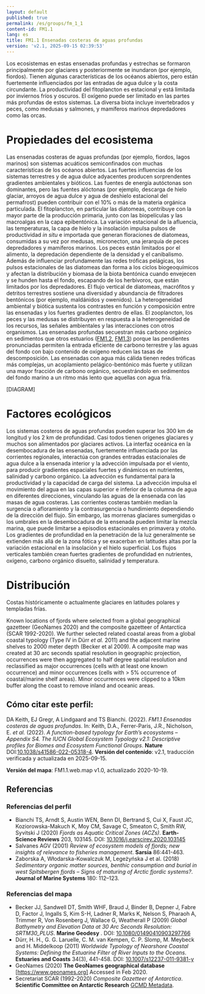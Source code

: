 ```yaml
---
layout: default
published: true
permalink: /es/groups/fm_1_1
content-id: FM1.1
lang: es
title: FM1.1 Ensenadas costeras de aguas profundas
version: 'v2.1, 2025-09-15 02:39:53'
---
```


Los ecosistemas en estas ensenadas profundas y estrechas se formaron principalmente por glaciares y posteriormente se inundaron (por ejemplo, fiordos). Tienen algunas características de los océanos abiertos, pero están fuertemente influenciados por las entradas de agua dulce y la costa circundante. La productividad del fitoplancton es estacional y está limitada por inviernos fríos y oscuros. El oxígeno puede ser limitado en las partes más profundas de estos sistemas. La diversa biota incluye invertebrados y peces, como medusas y salmones, y mamíferos marinos depredadores como las orcas.

# Propiedades del ecosistema
 
Las ensenadas costeras de aguas profundas (por ejemplo, fiordos, lagos marinos) son sistemas acuáticos semiconfinados con muchas características de los océanos abiertos. Las fuertes influencias de los sistemas terrestres y de agua dulce adyacentes producen sorprendentes gradientes ambientales y bióticos. Las fuentes de energía autóctonas son dominantes, pero las fuentes alóctonas (por ejemplo, descarga de hielo glaciar, arroyos de agua dulce y agua de deshielo estacional del permafrost) pueden contribuir con el 10% o más de la materia orgánica particulada. El fitoplancton, en particular las diatomeas, contribuye con la mayor parte de la producción primaria, junto con las biopelículas y las macroalgas en la capa epibentónica. La variación estacional de la afluencia, las temperaturas, la capa de hielo y la insolación impulsa pulsos de productividad _in situ_ e importada que generan floraciones de diatomeas, consumidas a su vez por medusas, micronecton, una jerarquía de peces depredadores y mamíferos marinos. Los peces están limitados por el alimento, la depredación dependiente de la densidad y el canibalismo. Además de influenciar profundamente las redes tróficas pelágicas, los pulsos estacionales de las diatomeas dan forma a los ciclos biogeoquímicos y afectan la distribución y biomasa de la biota bentónica cuando envejecen y se hunden hasta el fondo, escapando de los herbívoros, que están limitados por los depredadores. El flujo vertical de diatomeas, macrófitos y detritos terrestres sostiene una diversidad y abundancia de filtradores bentónicos (por ejemplo, maldánidos y owenidos). La heterogeneidad ambiental y biótica sustenta los contrastes en función y composición entre las ensenadas y los fuertes gradientes dentro de ellas. El zooplancton, los peces y las medusas se distribuyen en respuesta a la heterogeneidad de los recursos, las señales ambientales y las interacciones con otros organismos. Las ensenadas profundas secuestran más carbono orgánico en sedimentos que otros estuarios ([FM1.2](/explore/groups/FM1.2), [FM1.3](/explore/groups/FM1.3)) porque las pendientes pronunciadas permiten la entrada eficiente de carbono terrestre y las aguas del fondo con bajo contenido de oxígeno reducen las tasas de descomposición. Las ensenadas con agua más cálida tienen redes tróficas más complejas, un acoplamiento pelágico-bentónico más fuerte y utilizan una mayor fracción de carbono orgánico, secuestrándolo en sedimentos del fondo marino a un ritmo más lento que aquellas con agua fría.

[DIAGRAM]

# Factores ecológicos
 
Los sistemas costeros de aguas profundas pueden superar los 300 km de longitud y los 2 km de profundidad. Casi todos tienen orígenes glaciares y muchos son alimentados por glaciares activos. La interfaz oceánica en la desembocadura de las ensenadas, fuertemente influenciada por las corrientes regionales, interactúa con grandes entradas estacionales de agua dulce a la ensenada interior y la advección impulsada por el viento, para producir gradientes espaciales fuertes y dinámicos en nutrientes, salinidad y carbono orgánico. La advección es fundamental para la productividad y la capacidad de carga del sistema. La advección impulsa el movimiento del agua en las capas superior e inferior de la columna de agua en diferentes direcciones, vinculando las aguas de la ensenada con las masas de agua costeras. Las corrientes costeras también median la surgencia o afloramiento y la contrasurgencia o hundimiento dependiendo de la dirección del flujo. Sin embargo, las morrenas glaciares sumergidas o los umbrales en la desembocadura de la ensenada pueden limitar la mezcla marina, que puede limitarse a episodios estacionales en primavera y otoño. Los gradientes de profundidad en la penetración de la luz generalmente se extienden más allá de la zona fótica y se exacerban en latitudes altas por la variación estacional en la insolación y el hielo superficial. Los flujos verticales también crean fuertes gradientes de profundidad en nutrientes, oxígeno, carbono orgánico disuelto, salinidad y temperatura.
 
# Distribución
 
Costas históricamente o actualmente glaciares en latitudes polares y templadas frías.

Known locations of fjords where selected from a global geographical gazetteer (GeoNames 2020) and the composite gazetteer of Antarctica (SCAR 1992-2020). We further selected related coastal areas from a global coastal typology (Type IV in Dürr _et al._ 2011) and the adjacent marine shelves to 2000 meter depth (Becker et al 2009). A composite map was created at 30 arc seconds spatial resolution in geographic projection, occurrences were then aggregated to half degree spatial resolution and reclassified as major occurrences (cells with at least one known occurrence) and minor occurrences (cells with > 5% occurrence of coastal/marine shelf areas). Minor occurrences were clipped to a 10km buffer along the coast to remove inland and oceanic areas.

## Cómo citar este perfil:

DA Keith, EJ Gregr, A Lindgaard and TS Bianchi. (2022). *FM1.1 Ensenadas costeras de aguas profundas*. In: Keith, D.A., Ferrer-Paris, J.R., Nicholson, E. *et al.* (2022). *A function-based typology for Earth’s ecosystems – Appendix S4. The IUCN Global Ecosystem Typology v2.1: Descriptive profiles for Biomes and Ecosystem Functional Groups*. **Nature** DOI:[10.1038/s41586-022-05318-4](https://doi.org/10.1038/s41586-022-05318-4).
**Versión del contenido**: v2.1, traducción verificada y actualizada en 2025-09-15.

**Versión del mapa**: FM1.1.web.map v1.0, actualizado 2020-10-19.

## Referencias

### Referencias del perfil
* Bianchi TS, Arndt S, Austin WEN, Benn DI, Bertrand S, Cui X, Faust JC, Koziorowska-Makuch K, Moy CM, Savage C, Smeaton C, Smith RW, Syvitski J (2020) *Fjords as Aquatic Critical Zones (ACZs)*. **Earth-Science Reviews** 203, 103145. DOI: [10.1016/j.earscirev.2020.103145](http://doi.org/10.1016/j.earscirev.2020.103145)
* Salvanes AGV  (2001) *Review of ecosystem models of fjords; new insights of relevance to fisheries management*. **Sarsia** 86:441-463.
* Zaborska A, Włodarska-Kowalczuk M, Legeżyńska J et al.  (2018) *Sedimentary organic matter sources, benthic consumption and burial in west Spitsbergen fjords – Signs of maturing of Arctic fjordic systems?*. **Journal of Marine Systems** 180: 112–123.

### Referencias del mapa
* Becker JJ, Sandwell DT, Smith WHF, Braud J, Binder B, Depner J, Fabre D, Factor J, Ingalls S, Kim S-H, Ladner R, Marks K, Nelson S, Pharaoh A, Trimmer R, Von Rosenberg J, Wallace G, Weatherall P  (2009) *Global Bathymetry and Elevation Data at 30 Arc Seconds Resolution: SRTM30_PLUS*. **Marine Geodesy** . DOI: [10.1080/01490410903297766](http://doi.org/10.1080/01490410903297766)
* Dürr, H. H., G. G. Laruelle, C. M. van Kempen, C. P. Slomp, M. Meybeck and H. Middelkoop  (2011) *Worldwide Typology of Nearshore Coastal Systems: Defining the Estuarine Filter of River Inputs to the Oceans*. **Estuaries and Coasts** 34(3), 441-458. DOI: [10.1007/s12237-011-9381-y](http://doi.org/10.1007/s12237-011-9381-y)
* GeoNames  (2020) **The GeoNames geographical database** [https://www.geonames.org] Accessed in Feb 2020.
* Secretariat SCAR  (1992-2020) *Composite Gazetteer of Antarctica*. **Scientific Committee on Antarctic Research** [GCMD Metadata](http://gcmd.nasa.gov/records/SCAR_Gazetteer.html).
